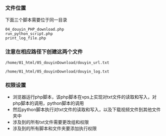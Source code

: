### 文件位置
下面三个脚本需要位于同一目录
```
04_douyin_PHP_download.php
run_python_script.php
print_log_file.php
```


### 注意在相应路径下创建这两个文件

```
/home/01_html/05_douyinDownload/douyin_url.txt

/home/01_html/05_douyinDownload/douyin_log.txt
```

### 权限设置

- 浏览器运行php脚本，该php脚本在vps上实现对txt文件的读取和写入，对php脚本的调用，python脚本的调用  
- 然后python脚本执行对txt文件的读取和写入，以及下载视频文件到其他文件夹中  
- 涉及到的所有txt文件需要更改组和权限
- 涉及到的所有脚本和文件夹要添加执行权限

